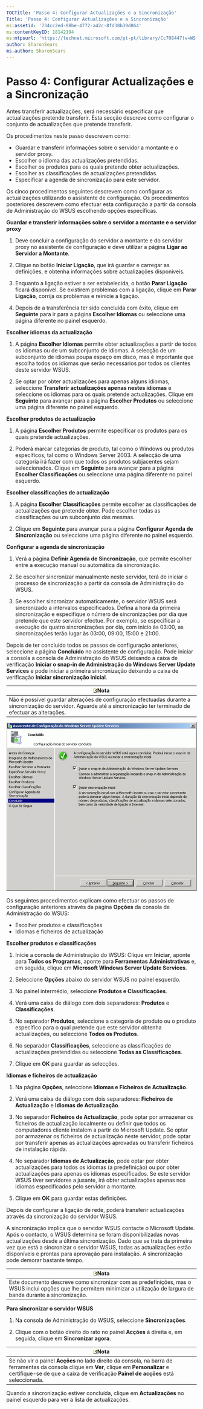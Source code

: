 ```yaml
---
TOCTitle: 'Passo 4: Configurar Actualizações e a Sincronização'
Title: 'Passo 4: Configurar Actualizações e a Sincronização'
ms:assetid: '734cc2ed-98be-4772-a42c-8fd38b39d864'
ms:contentKeyID: 18142194
ms:mtpsurl: 'https://technet.microsoft.com/pt-pt/library/Cc708447(v=WS.10)'
author: SharonSears
ms.author: SharonSears
---
```


Passo 4: Configurar Actualizações e a Sincronização
===================================================

Antes transferir actualizações, será necessário especificar que actualizações pretende transferir. Esta secção descreve como configurar o conjunto de actualizações que pretende transferir.

Os procedimentos neste passo descrevem como:

-   Guardar e transferir informações sobre o servidor a montante e o servidor proxy.
-   Escolher o idioma das actualizações pretendidas.
-   Escolher os produtos para os quais pretende obter actualizações.
-   Escolher as classificações de actualizações pretendidas.
-   Especificar a agenda de sincronização para este servidor.

Os cinco procedimentos seguintes descrevem como configurar as actualizações utilizando o assistente de configuração. Os procedimentos posteriores descrevem como efectuar esta configuração a partir da consola de Administração do WSUS escolhendo opções específicas.

**Guardar e transferir informações sobre o servidor a montante e o servidor proxy**
1.  Deve concluir a configuração do servidor a montante e do servidor proxy no assistente de configuração e deve utilizar a página **Ligar ao Servidor a Montante**.

2.  Clique no botão **Iniciar Ligação**, que irá guardar e carregar as definições, e obtenha informações sobre actualizações disponíveis.

3.  Enquanto a ligação estiver a ser estabelecida, o botão **Parar Ligação** ficará disponível. Se existirem problemas com a ligação, clique em **Parar Ligação**, corrija os problemas e reinicie a ligação.

4.  Depois de a transferência ter sido concluída com êxito, clique em **Seguinte** para ir para a página **Escolher Idiomas** ou seleccione uma página diferente no painel esquerdo.

**Escolher idiomas da actualização**
1.  A página **Escolher Idiomas** permite obter actualizações a partir de todos os idiomas ou de um subconjunto de idiomas. A selecção de um subconjunto de idiomas poupa espaço em disco, mas é importante que escolha todos os idiomas que serão necessários por todos os clientes deste servidor WSUS.

2.  Se optar por obter actualizações para apenas alguns idiomas, seleccione **Transferir actualizações apenas nestes idiomas** e seleccione os idiomas para os quais pretende actualizações. Clique em **Seguinte** para avançar para a página **Escolher Produtos** ou seleccione uma página diferente no painel esquerdo.

**Escolher produtos de actualização**
1.  A página **Escolher Produtos** permite especificar os produtos para os quais pretende actualizações.

2.  Poderá marcar categorias de produto, tal como o Windows ou produtos específicos, tal como o Windows Server 2003. A selecção de uma categoria irá fazer com que todos os produtos subjacentes sejam seleccionados. Clique em **Seguinte** para avançar para a página **Escolher Classificações** ou seleccione uma página diferente no painel esquerdo.

**Escolher classificações de actualização**
1.  A página **Escolher Classificações** permite escolher as classificações de actualizações que pretende obter. Pode escolher todas as classificações ou um subconjunto das mesmas.

2.  Clique em **Seguinte** para avançar para a página **Configurar Agenda de Sincronização** ou seleccione uma página diferente no painel esquerdo.

**Configurar a agenda de sincronização**
1.  Verá a página **Definir Agenda de Sincronização**, que permite escolher entre a execução manual ou automática da sincronização.

2.  Se escolher sincronizar manualmente neste servidor, terá de iniciar o processo de sincronização a partir da consola de Administração do WSUS.

3.  Se escolher sincronizar automaticamente, o servidor WSUS será sincronizado a intervalos especificados. Defina a hora da primeira sincronização e especifique o número de sincronizações por dia que pretende que este servidor efectue. Por exemplo, se especificar a execução de quatro sincronizações por dia, com início às 03:00, as sincronizações terão lugar às 03:00, 09:00, 15:00 e 21:00.

Depois de ter concluído todos os passos de configuração anteriores, seleccione a página **Concluído** no assistente de configuração. Pode iniciar a consola a consola de Administração do WSUS deixando a caixa de verificação **Iniciar o snap-in de Administração do Windows Server Update Services** e pode iniciar a primeira sincronização deixando a caixa de verificação **Iniciar sincronização inicial**.

| ![](/security-updates/images/Cc708447.note(WS.10).gif)Nota                                                                                                  |
|------------------------------------------------------------------------------------------------------------------------------------------------------------------------|
| Não é possível guardar alterações de configuração efectuadas durante a sincronização do servidor. Aguarde até a sincronização ter terminado de efectuar as alterações. |

![](/security-updates/images/Cc708447.3f774fd1-af87-47d8-8f50-a5d585687d70(WS.10).gif)

Os seguintes procedimentos explicam como efectuar os passos de configuração anteriores através da página **Opções** da consola de Administração do WSUS:

-   Escolher produtos e classificações
-   Idiomas e ficheiros de actualização

**Escolher produtos e classificações**
1.  Inicie a consola de Administração do WSUS: Clique em **Iniciar**, aponte para **Todos os Programas**, aponte para **Ferramentas Administrativas** e, em seguida, clique em **Microsoft Windows Server Update Services**.

2.  Seleccione **Opções** abaixo do servidor WSUS no painel esquerdo.

3.  No painel intermédio, seleccione **Produtos e Classificações**.

4.  Verá uma caixa de diálogo com dois separadores: **Produtos** e **Classificações**.

5.  No separador **Produtos**, seleccione a categoria de produto ou o produto específico para o qual pretende que este servidor obtenha actualizações, ou seleccione **Todos os Produtos**.

6.  No separador **Classificações**, seleccione as classificações de actualizações pretendidas ou seleccione **Todas as Classificações**.

7.  Clique em **OK** para guardar as selecções.

**Idiomas e ficheiros de actualização**
1.  Na página **Opções**, seleccione **Idiomas e Ficheiros de Actualização**.

2.  Verá uma caixa de diálogo com dois separadores: **Ficheiros de Actualização** e **Idiomas de Actualização**.

3.  No separador **Ficheiros de Actualização**, pode optar por armazenar os ficheiros de actualização localmente ou definir que todos os computadores cliente instalem a partir do Microsoft Update. Se optar por armazenar os ficheiros de actualização neste servidor, pode optar por transferir apenas as actualizações aprovadas ou transferir ficheiros de instalação rápida.

4.  No separador **Idiomas de Actualização**, pode optar por obter actualizações para todos os idiomas (a predefinição) ou por obter actualizações para apenas os idiomas especificados. Se este servidor WSUS tiver servidores a jusante, irá obter actualizações apenas nos idiomas especificados pelo servidor a montante.

5.  Clique em **OK** para guardar estas definições.

Depois de configurar a ligação de rede, poderá transferir actualizações através da sincronização do servidor WSUS.

A sincronização implica que o servidor WSUS contacte o Microsoft Update. Após o contacto, o WSUS determina se foram disponibilizadas novas actualizações desde a última sincronização. Dado que se trata da primeira vez que está a sincronizar o servidor WSUS, todas as actualizações estão disponíveis e prontas para aprovação para instalação. A sincronização pode demorar bastante tempo.

| ![](/security-updates/images/Cc708447.note(WS.10).gif)Nota                                                                                                        |
|------------------------------------------------------------------------------------------------------------------------------------------------------------------------------|
| Este documento descreve como sincronizar com as predefinições, mas o WSUS inclui opções que lhe permitem minimizar a utilização de largura de banda durante a sincronização. |

**Para sincronizar o servidor WSUS**
1.  Na consola de Administração do WSUS, seleccione **Sincronizações**.

2.  Clique com o botão direito do rato no painel **Acções** à direita e, em seguida, clique em **Sincronizar agora**.

| ![](/security-updates/images/Cc708447.note(WS.10).gif)Nota                                                                                                                                                             |
|-----------------------------------------------------------------------------------------------------------------------------------------------------------------------------------------------------------------------------------|
| Se não vir o painel **Acções** no lado direito da consola, na barra de ferramentas da consola clique em **Ver**, clique em **Personalizar** e certifique-se de que a caixa de verificação **Painel de acções** está seleccionada. |

Quando a sincronização estiver concluída, clique em **Actualizações** no painel esquerdo para ver a lista de actualizações.
